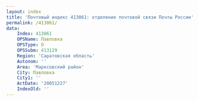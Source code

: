 ```yaml
---
layout: index
title: 'Почтовый индекс 413061: отделение почтовой связи Почты России'
permalink: /413061/
data:
    Index: 413061
    OPSName: Павловка
    OPSType: О
    OPSSubm: 413129
    Region: 'Саратовская область'
    Autonom: ''
    Area: 'Марксовский район'
    City: Павловка
    City1: ''
    ActDate: '20051227'
    IndexOld: ''
---
```

